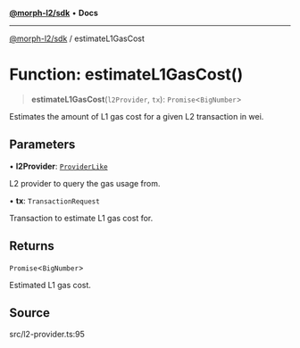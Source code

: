 [**@morph-l2/sdk**](../globals.md) • **Docs**

***

[@morph-l2/sdk](../globals.md) / estimateL1GasCost

# Function: estimateL1GasCost()

> **estimateL1GasCost**(`l2Provider`, `tx`): `Promise`\<`BigNumber`\>

Estimates the amount of L1 gas cost for a given L2 transaction in wei.

## Parameters

• **l2Provider**: [`ProviderLike`](../type-aliases/ProviderLike.md)

L2 provider to query the gas usage from.

• **tx**: `TransactionRequest`

Transaction to estimate L1 gas cost for.

## Returns

`Promise`\<`BigNumber`\>

Estimated L1 gas cost.

## Source

src/l2-provider.ts:95
